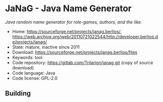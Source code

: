 # JaNaG - Java Name Generator

_Java random name generator for role-games, authors, and the like._

- Home: https://sourceforge.net/projects/janag.berlios/, https://web.archive.org/web/20110721022544/http://developer.berlios.de/projects/janag/
- State: mature, inactive since 2011
- Download: https://sourceforge.net/projects/janag.berlios/files
- Keywords: tool
- Code repository: https://gitlab.com/Trilarion/janag.git (copy of source download)
- Code language: Java
- Code license: GPL-2.0

## Building

